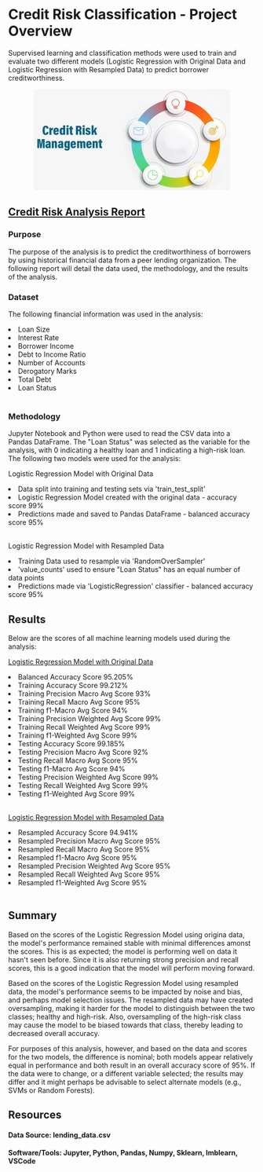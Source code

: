 # Credit Risk Classification - Project Overview
Supervised learning and classification methods were used to train and evaluate two different models (Logistic Regression with Original Data and Logistic Regression with Resampled Data) to predict borrower creditworthiness. 
<br>

<!-- <center><img src="Images/credit_arroworange.jpg"/></center> -->
<!-- <img src="Images/credit-risk-assessment.png"/> -->
<div style="text-align: center;">
<img src="Images/Credit-Risk-Management.jpg"/>
</div>
<!-- <center> <img height = 200 src="Images/robot.jpg"/></center> -->


## <u> Credit Risk Analysis Report </u>

### <b> Purpose </b>
The purpose of the analysis is to predict the creditworthiness of borrowers by using historical financial data from a peer lending organization. The following report will detail the data used, the methodology, and the results of the analysis.

### <b> Dataset </b>
The following financial information was used in the analysis:
<li> Loan Size </li>
<li> Interest Rate </li>
<li> Borrower Income </li>
<li> Debt to Income Ratio </li>
<li> Number of Accounts </li>
<li> Derogatory Marks </li>
<li> Total Debt </li>
<li> Loan Status </li>
<br>

### <b> Methodology </b>
Jupyter Notebook and Python were used to read the CSV data into a Pandas DataFrame. The "Loan Status" was selected as the variable for the analysis, with 0 indicating a healthy loan and 1 indicating a high-risk loan. The following two models were used for the analysis:

Logistic Regression Model with Original Data
<li> Data split into training and testing sets via 'train_test_split' </li>
<li> Logistic Regression Model created with the original data - accuracy score 99% </li>
<li> Predictions made and saved to Pandas DataFrame - balanced accuracy score 95%</li>
<br>

Logistic Regression Model with Resampled Data
<li> Training Data used to resample via 'RandomOverSampler' </li>
<li> 'value_counts' used to ensure "Loan Status" has an equal number of data points </li>
<li> Predictions made via 'LogisticRegression' classifier - balanced accuracy score 95% </li>

## Results
Below are the scores of all machine learning models used during the analysis:

<u> Logistic Regression Model with Original Data </u>
<li> Balanced Accuracy Score 95.205% </li>
<li> Training Accuracy Score 99.212% </li>
<li> Training Precision Macro Avg Score 93% </li>
<li> Training Recall Macro Avg Score 95% </li>
<li> Training f1-Macro Avg Score 94% </li>
<li> Training Precision Weighted Avg Score 99% </li>
<li> Training Recall Weighted Avg Score 99% </li>
<li> Training f1-Weighted Avg Score 99% </li>
<li> Testing Accuracy Score 99.185% </li>
<li> Testing Precision Macro Avg Score 92% </li>
<li> Testing Recall Macro Avg Score 95% </li>
<li> Testing f1-Macro Avg Score 94% </li>
<li> Testing Precision Weighted Avg Score 99% </li>
<li> Testing Recall Weighted Avg Score 99% </li>
<li> Testing f1-Weighted Avg Score 99% </li>
<br>

<u> Logistic Regression Model with Resampled Data </u>
<li> Resampled Accuracy Score 94.941% </li>
<li> Resampled Precision Macro Avg Score 95% </li>
<li> Resampled Recall Macro Avg Score 95% </li>
<li> Resampled f1-Macro Avg Score 95% </li>
<li> Resampled Precision Weighted Avg Score 95% </li>
<li> Resampled Recall Weighted Avg Score 95% </li>
<li> Resampled f1-Weighted Avg Score 95% </li>
<br>

## Summary
Based on the scores of the Logistic Regression Model using origina data, the model's performance remained stable with minimal differences amonst the scores. This is as expected; the model is performing well on data it hasn't seen before. Since it is also returning strong precision and recall scores, this is a good indication that the model will perform moving forward.

Based on the scores of the Logistic Regression Model using resampled data, the model's performance seems to be impacted by noise and bias, and perhaps model selection issues. The resampled data may have created oversampling, making it harder for the model to distinguish between the two classes; healthy and high-risk. Also, oversampling of the high-risk class may cause the model to be biased towards that class, thereby leading to decreased overall accuracy.

For purposes of this analysis, however, and based on the data and scores for the two models, the difference is nominal; both models appear relatively equal in performance and both result in an overall accuracy score of 95%. If the data were to change, or a different variable selected; the results may differ and it might perhaps be advisable to select alternate models (e.g., SVMs or Random Forests).

## Resources
#### Data Source: lending_data.csv
#### Software/Tools: Jupyter, Python, Pandas, Numpy, Sklearn, Imblearn, VSCode